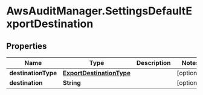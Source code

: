 # AwsAuditManager.SettingsDefaultExportDestination

## Properties

Name | Type | Description | Notes
------------ | ------------- | ------------- | -------------
**destinationType** | [**ExportDestinationType**](ExportDestinationType.md) |  | [optional] 
**destination** | **String** |  | [optional] 


